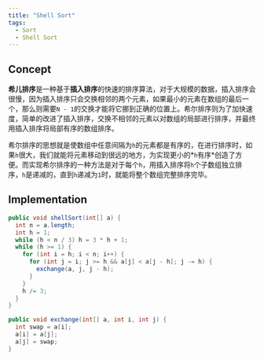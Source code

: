 ```yaml
---
title: "Shell Sort"
tags:
  - Sort
  - Shell Sort
---
```


## Concept

**希儿排序**是一种基于**插入排序**的快速的排序算法，对于大规模的数据，插入排序会很慢，因为插入排序只会交换相邻的两个元素，如果最小的元素在数组的最后一个，那么则需要`N - 1`的交换才能将它挪到正确的位置上。希尔排序则为了加快速度，简单的改进了插入排序，交换不相邻的元素以对数组的局部进行排序，并最终用插入排序将局部有序的数组排序。

希尔排序的思想就是使数组中任意间隔为`h`的元素都是有序的，在进行排序时，如果`h`很大，我们就能将元素移动到很远的地方，为实现更小的*`h`有序*创造了方便。而实现希尔排序的一种方法是对于每个`h`，用插入排序将`h`个子数组独立排序，`h`是递减的，直到`h`递减为`1`时，就能将整个数组完整排序完毕。

## Implementation

```java
public void shellSort(int[] a) {
  int n = a.length;
  int h = 1;
  while (h < n / 3) h = 3 * h + 1;
  while (h >= 1) {
    for (int i = h; i < n; i++) {
      for (int j = i; j >= h && a[j] < a[j - h]; j -= h) {
        exchange(a, j, j - h);
      }
    }
    h /= 3;
  }
}

public void exchange(int[] a, int i, int j) {
  int swap = a[i];
  a[i] = a[j];
  a[j] = swap;
}
```